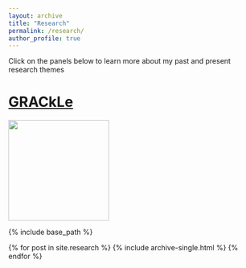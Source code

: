 ```yaml
---
layout: archive
title: "Research"
permalink: /research/
author_profile: true
---
```


Click on the panels below to learn more about my past and present research themes

<h1><a href='https://grackletu.github.io'>GRACkLe</a></h1>
<a href="https://grackletu.github.io"><img src='https://grackletu.github.io/assets/images/grackle.svg' width="200" ></a>

{% include base_path %}


{% for post in site.research %}
  {% include archive-single.html %}
{% endfor %}
